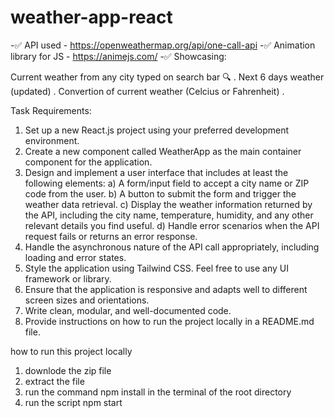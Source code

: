 # weather-app-react
-✅ API used - https://openweathermap.org/api/one-call-api
-✅ Animation library for JS - https://animejs.com/
-✅ Showcasing:

Current weather from any city typed on search bar 🔍 .
Next 6 days weather (updated) .
Convertion of current weather (Celcius or Fahrenheit) .


Task Requirements:
1) Set up a new React.js project using your preferred development environment.
2) Create a new component called WeatherApp as the main container component for the
application.
3) Design and implement a user interface that includes at least the following elements:
a) A form/input field to accept a city name or ZIP code from the user.
b) A button to submit the form and trigger the weather data retrieval.
c) Display the weather information returned by the API, including the city name,
temperature, humidity, and any other relevant details you find useful.
d) Handle error scenarios when the API request fails or returns an error response.
4) Handle the asynchronous nature of the API call appropriately, including loading and error
states.
5) Style the application using Tailwind CSS. Feel free to use any UI framework or library.
6) Ensure that the application is responsive and adapts well to different screen sizes and
orientations.
7) Write clean, modular, and well-documented code.
8) Provide instructions on how to run the project locally in a README.md file.

how to run this project locally 
1. downlode the zip file
2. extract the file
3. run the command npm install in the terminal of the root directory 
4. run the script npm start 
